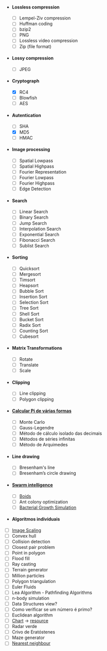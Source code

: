 - #### Lossless compression
  - [ ] Lempel-Ziv compression 
  - [ ] Huffman coding
  - [ ] bzip2
  - [ ] PNG
  - [ ] Lossless video compression
  - [ ] Zip (file format)
- #### Lossy compression
  - [ ] JPEG
- #### Cryptograph
  - [x] RC4
  - [ ] Blowfish
  - [ ] AES
- ####  Autentication
  - [ ] SHA
  - [x] MD5
  - [ ] HMAC
- #### Image processing
  - [ ] Spatial Lowpass
  - [ ] Spatial Highpass
  - [ ] Fourier Representation
  - [ ] Fourier Lowpass
  - [ ] Fourier Highpass
  - [ ] Edge Detection
- #### Search
  - [ ] Linear Search
  - [ ] Binary Search
  - [ ] Jump Search
  - [ ] Interpolation Search
  - [ ] Exponential Search
  - [ ] Fibonacci Search
  - [ ] Sublist Search
- #### Sorting
  - [ ] Quicksort
  - [ ] Mergesort
  - [ ] Timsort
  - [ ] Heapsort
  - [ ] Bubble Sort
  - [ ] Insertion Sort
  - [ ] Selection Sort
  - [ ] Tree Sort
  - [ ] Shell Sort
  - [ ] Bucket Sort
  - [ ] Radix Sort
  - [ ] Counting Sort
  - [ ] Cubesort
- #### Matrix Transformations
  - [ ] Rotate
  - [ ] Translate
  - [ ] Scale
- #### Clipping
  - [ ] Line clipping
  - [ ] Polygon clipping
- #### [Calcular Pi de várias formas](https://pt.wikipedia.org/wiki/Pi)
  - [ ] Monte Carlo
  - [ ] Gauss-Legendre
  - [ ] Método de cálculo isolado das decimais
  - [ ] Métodos de séries infinitas
  - [ ] Método de Arquimedes
- #### Line drawing
  - [ ] Bresenham's line
  - [ ] Bresenham’s circle drawing
- #### [Swarm intelligence](https://en.wikipedia.org/wiki/Swarm_intelligence#Ant_colony_optimization_(Dorigo_1992))
  - [ ] [Boids](https://youtu.be/uMI1QcgfBeU)
  - [ ] Ant colony optimization
  - [ ] [Bacterial Growth Simulation](http://infection.inquiry-hub.net/)
- #### Algoritmos individuais
- [ ] [Image Scaling](http://courses.cs.vt.edu/~masc1044/L17-Rotation/ScalingNN.html)
- [ ] Convex hull
- [ ] Collision detection
- [ ] Closest pair problem
- [ ] Point in polygon
- [ ] Flood fill
- [ ] Ray casting
- [ ] Terrain generator
- [ ] Million particles
- [ ] Polygon triangulation
- [ ] Euler Fluids
- [ ] Lea Algorithm - Pathfinding Algorithms
- [ ] n-body simulation
- [ ] Data Structures view?
- [ ] Como verificar se um número é primo?
- [ ] Euclidean algorithm
- [ ] [Chart](https://en.wikipedia.org/wiki/Chart) -> [resource](https://www.advsofteng.com/gallery.html)
- [ ] Radar verde
- [ ] Crivo de Eratóstenes
- [ ] Maze generator
- [ ] [Nearest neighbour](https://en.wikipedia.org/wiki/Nearest_neighbour_algorithm)
